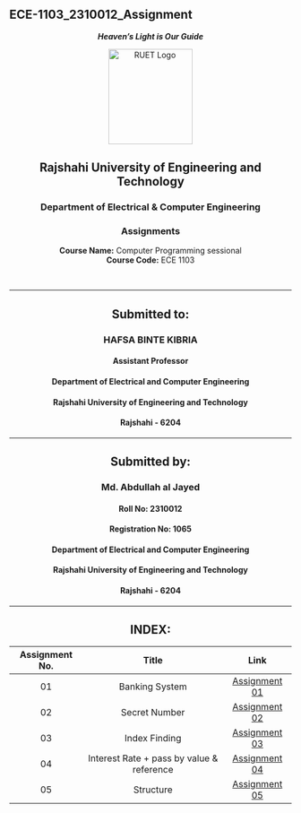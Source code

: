 ## ECE-1103_2310012_Assignment
<div align="center">
  
_**Heaven’s Light is Our Guide**_
</div>

<p align="center">
  <img src="https://github.com/user-attachments/assets/18531be8-2a84-4bea-9027-5f1c40549dfa" alt="RUET Logo" style="width:150px;height:170px;">
</p>

<div align="center">
  
  ## **Rajshahi University of Engineering and Technology** <br> 
  ### **Department of Electrical & Computer Engineering**
  ### **Assignments**<br>
  **Course Name:** Computer Programming sessional<br>
  **Course Code:** ECE 1103
</div>
<br>
<div align="center">

---  
##  Submitted to: 

### **HAFSA BINTE KIBRIA**
#### Assistant Professor
#### Department of Electrical and Computer Engineering
#### Rajshahi University of Engineering and Technology
#### Rajshahi - 6204

---

## Submitted by:

### **Md. Abdullah al Jayed**
#### Roll No: 2310012
#### Registration No: 1065
#### Department of Electrical and Computer Engineering
#### Rajshahi University of Engineering and Technology
#### Rajshahi - 6204

---
</div>

<div align="center"> 

  
## INDEX:

| Assignment No. | Title | Link |
| :---: | :---: | :---: |
| 01 | Banking System | [Assignment 01](https://github.com/jihad141004/ECE-1103_2310012/blob/main/Assignments/Assignment_1.md)
| 02 | Secret Number | [Assignment 02](https://github.com/jihad141004/ECE-1103_2310012/blob/main/Assignments/Assignment_2.md)
| 03 | Index Finding | [Assignment 03](https://github.com/jihad141004/ECE-1103_2310012/blob/main/Assignments/Assignment_3.md)
| 04 | Interest Rate + pass by value & reference | [Assignment 04](https://github.com/jihad141004/ECE-1103_2310012/blob/main/Assignments/Assignment_4.md)
| 05 | Structure     | [Assignment 05](https://github.com/jihad141004/ECE-1103_2310012/blob/main/Assignments/Assignment_5.md)


</div>

